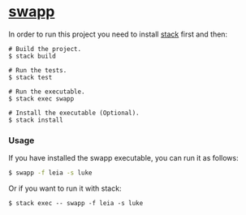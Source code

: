 # [swapp](https://github.com/juanbono/swapp/)


In order to run this project you need to install [stack](https://docs.haskellstack.org/en/stable/README/) first and then:

``` 
# Build the project.
$ stack build

# Run the tests.
$ stack test

# Run the executable.
$ stack exec swapp

# Install the executable (Optional).
$ stack install
```

### Usage
If you have installed the swapp executable, you can run it as follows:
``` sh
$ swapp -f leia -s luke


```
Or if you want to run it with stack:
```
$ stack exec -- swapp -f leia -s luke
```
